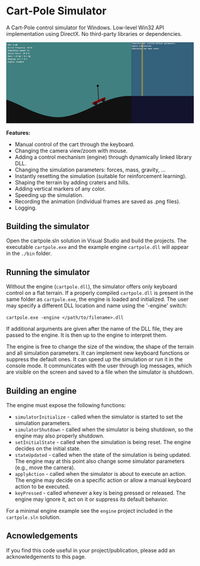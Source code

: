 # Cart-Pole Simulator

A Cart-Pole control simulator for Windows. Low-level Win32 API implementation using DirectX. No third-party libraries or dependencies.

![Cart-Pole Simulator](cartpole.png)

**Features:**
- Manual control of the cart through the keyboard.
- Changing the camera view/zoom with mouse.
- Adding a control mechanism (engine) through dynamically linked library DLL.
- Changing the simulation parameters: forces, mass, gravity, ...
- Instantly resetting the simulation (suitable for reinforcement learning).
- Shaping the terrain by adding craters and hills.
- Adding vertical markers of any color.
- Speeding up the simulation.
- Recording the animation (individual frames are saved as .png files).
- Logging.

## Building the simulator

Open the cartpole.sln solution in Visual Studio and build the projects. The executable `cartpole.exe` and the example engine `cartpole.dll` will appear in the `./bin` folder.

## Running the simulator

Without the engine (`cartpole.dll`), the simulator offers only keyboard control on a flat terrain. If a properly compiled `cartpole.dll` is present in the same folder as `cartpole.exe`, the engine is loaded and initialized. The user may specify a different DLL location and name using the '-engine' switch:

`cartpole.exe -engine </path/to/filename>.dll`

If additional arguments are given after the name of the DLL file, they are passed to the engine. It is then up to the engine to interpret them.

The engine is free to change the size of the window, the shape of the terrain and all simulation parameters. It can implement new keyboard functions or suppress the default ones. It can speed up the simulation or run it in the console mode. It communicates with the user through log messages, which are visible on the screen and saved to a file when the simulator is shutdown.

## Building an engine

The engine must expose the following functions:
- `simulatorInitialize` - called when the simulator is started to set the simulation parameters.
- `simulatorShutdown` - called when the simulator is being shutdown, so the engine may also properly shutdown.
- `setInitialState` - called when the simulation is being reset. The engine decides on the initial state.
- `stateUpdated` - called when the state of the simulation is being updated. The engine may at this point also change some simulator parameters (e.g., move the camera).
- `applyAction` - called when the simulator is about to execute an action. The engine may decide on a specific action or allow a manual keyboard action to be executed.
- `keyPressed` - called whenever a key is being pressed or released. The engine may ignore it, act on it or suppress its default behavior.

For a minimal engine example see the `engine` project included in the `cartpole.sln` solution.

## Acnowledgements

If you find this code useful in your project/publication, please add an acknowledgements to this page.